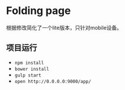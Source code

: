 # Folding page
根据[](http://codyhouse.co/gem/3d-folding-panel/)修改简化了一个lite版本，只针对mobile设备。

## 项目运行
* `npm install`
* `bower install`
* `gulp start`
* `open http://0.0.0.0:9000/app/`
